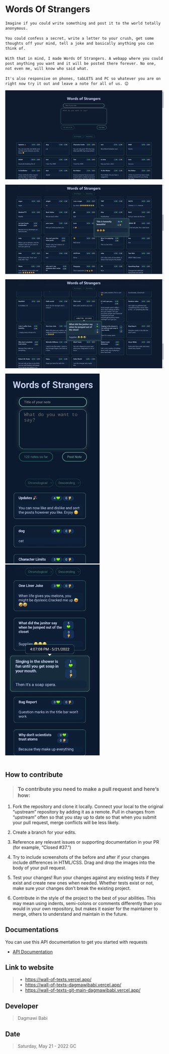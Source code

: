 # Words Of Strangers

    Imagine if you could write something and post it to the world totally anonymous.

    You could confess a secret, write a letter to your crush, get some thoughts off your mind, tell a joke and basically anything you can think of.

    With that in mind, I made Words Of Strangers. A webapp where you could post anything you want and it will be posted there forever. No one, not even me, will know who said what.

    It's also responsive on phones, tabLETS and PC so whatever you are on right now try it out and leave a note for all of us. 😊

![image1](assets/1.png)

![image1](assets/2.png)

![image1](assets/3.png)

<div> 
    <img src="assets/4.jpg" width="300px">
    <img src="assets/5.jpg" width="300px">
</div>

<br>

## How to contribute


> ### To contribute you need to make a pull request and here’s how:

1. Fork the repository and clone it locally. Connect your local to the original “upstream” repository by adding it as a remote. Pull in changes from “upstream” often so that you stay up to date so that when you submit your pull request, merge conflicts will be less likely. 

2. Create a branch for your edits.

3. Reference any relevant issues or supporting documentation in your PR (for example, “Closed #37.”)
    
4. Try to include screenshots of the before and after if your changes include differences in HTML/CSS. Drag and drop the images into the body of your pull request.
    
5. Test your changes! Run your changes against any existing tests if they exist and create new ones when needed. Whether tests exist or not, make sure your changes don’t break the existing project.

6. Contribute in the style of the project to the best of your abilities. This may mean using indents, semi-colons or comments differently than you would in your own repository, but makes it easier for the maintainer to merge, others to understand and maintain in the future.

## Documentations

You can use this API documentation to get you started with requests

* [API Documentation](https://github.com/dagmawibabi/wallOfTexts/blob/main/documentation/APIRoutes.md)

## Link to website

> * https://wall-of-texts.vercel.app/
> * https://wall-of-texts-dagmawibabi.vercel.app/
> * https://wall-of-texts-git-main-dagmawibabi.vercel.app/


## Developer
> Dagmawi Babi

## Date

> Saturday,  May 21 - 2022 GC